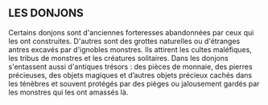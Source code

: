 ## LES DONJONS


Certains donjons sont d'anciennes forteresses abandonnées
par ceux qui les ont construites. D'autres sont des grottes
naturelles ou d'étranges antres excavés par d'ignobles
monstres. Ils attirent les cultes maléfiques, les tribus de
monstres et les créatures solitaires. Dans les donjons
s'entassent aussi d'antiques trésors : des pièces de monnaie,
des pierres précieuses, des objets magiques et d’autres
objets précieux cachés dans les ténèbres et souvent protégés
par des pièges ou jalousement gardés par les monstres qui
les ont amassés là.
